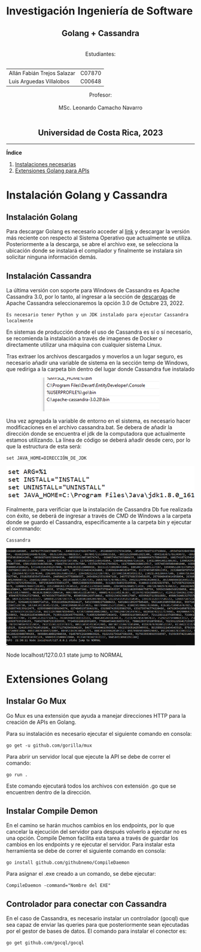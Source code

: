 <!---DIVISION-->

# Investigación Ingeniería de Software
<h2 align="center">
Golang + Cassandra
</h2>
<p align="center">   
<br> Estudiantes: <br> <br>
<table align="center">
	<tbody>
		<tr>
			<td>Allán Fabián Trejos Salazar</td>
			<td>C07870</td>
		</tr>
		<tr>
			<td>Luis Arguedas Villalobos</td>
			<td>C00648</td>
		</tr>
	</tbody>
</table>
</p>
<p align="center">   
Profesor: <br> <br>
MSc. Leonardo Camacho Navarro <br><br>
</p>

<h2 align="center"> 
Universidad de Costa Rica, 2023
</h2>

***

<!---DIVISION-->

**Índice**
1. [Instalaciones necesarias](#Instalacion)
2. [Extensiones Golang para APIs](#Extensiones)

<!---DIVISION-->

<div id='Instalacion'>

# Instalación Golang y Cassandra

## Instalación Golang

Para descargar Golang es necesario acceder al [link](https://go.dev/dl/) y descargar la versión más reciente con respecto al Sistema Operativo que actualmente se utiliza. Posteriormente a la descarga, se abre el archivo exe, se selecciona la ubicación donde se instalará el compilador y finalmente se instalara sin solicitar ninguna información demás.

## Instalación Cassandra

La última versión con soporte para Windows de Cassandra es Apache Cassandra 3.0, por lo tanto, al ingresar a la sección de [descargas](https://cassandra.apache.org/_/download.html) de Apache Cassandra seleccionaremos la opción 3.0 de Octubre 23, 2022. 

```
Es necesario tener Python y un JDK instalado para ejecutar Cassandra localmente
```

En sistemas de producción donde el uso de Cassandra es sí o sí necesario, se recomienda la instalación a través de imagenes de Docker o directamente utilizar una máquina con cualquier sistema Linux.

Tras extraer los archivos descargados y moverlos a un lugar seguro, es necesario añadir una variable de sistema en la sección temp de Windows, que rediriga a la carpeta bin dentro del lugar donde Cassandra fue instalado

<p align="center">
<img src="./resources/install1.png">
</p>

Una vez agregada la variable de entorno en el sistema, es necesario hacer modificaciones en el archivo cassandra.bat. Se debera de añadir la dirección donde se encuentra el jdk de la computadora que actualmente estamos utilizando. La línea de código se deberá añadir desde cero, por lo que la estructura de esta será:

```
set JAVA_HOME=DIRECCIÓN_DE_JDK
```

<p align="center">
<img src="./resources/install2.png">
</p>


Finalmente, para verificiar que la instalación de Cassandra Db fue realizada con éxito, se deberá de ingresar a través de CMD de Windows a la carpeta donde se guardo el Cassandra, especificamente a la carpeta bin y ejecutar el commando:

```
Cassandra
```

<p align="center">
<img src="./resources/install3.png"> <p>Node localhost/127.0.0.1 state jump to NORMAL</p>
</p>


</div>
<!---DIVISION-->
<div id='Extensiones'>

# Extensiones Golang

## Instalar Go Mux

Go Mux es una extensión que ayuda a manejar direcciones HTTP para la creación de APIs en Golang.

Para su instalación es necesario ejecutar el siguiente comando en consola: 

```
go get -u github.com/gorilla/mux
```

Para abrir un servidor local que ejecute la API se debe de correr el comando:

```
go run .
```

Este comando ejecutará todos los archivos con extensión .go que se encuentren dentro de la dirección.

## Instalar Compile Demon

En el camino se harán muchos cambios en los endpoints, por lo que cancelar la ejecución del servidor para después volverlo a ejecutar no es una opción. Compile Demon facilita esta tarea a través de guardar los cambios en los endpoints y re ejecutar el servidor. Para instalar esta herramienta se debe de correr el siguiente comando en consola:

```
go install github.com/githubnemo/CompileDaemon
```

Para asignar el .exe creado a un comando, se debe ejecutar:

```
CompileDaemon -command="Nombre del EXE"
```

## Controlador para conectar con Cassandra

En el caso de Cassandra, es necesario instalar un controlador (gocql) que sea capaz de enviar las queries para que posteriormente sean ejecutadas por el gestor de bases de datos. El comando para instalar el conector es:

```
go get github.com/gocql/gocql
```
</div>